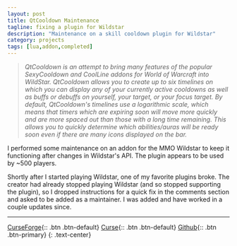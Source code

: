 ```yaml
---
layout: post
title: QtCooldown Maintenance
tagline: fixing a plugin for Wildstar
description: "Maintenance on a skill cooldown plugin for Wildstar"
category: projects
tags: [lua,addon,completed]
---
```


>*QtCooldown is an attempt to bring many features of the popular SexyCooldown and CoolLine addons for World of Warcraft into WildStar.  QtCooldown allows you to create up to six timelines on which you can display any of your currently active cooldowns as well as buffs or debuffs on yourself, your target, or your focus target.  By default, QtCooldown's timelines use a logarithmic scale, which means that timers which are expiring soon will move more quickly and are more spaced out than those with a long time remaining.  This allows you to quickly determine which abilities/auras will be ready soon even if there are many icons displayed on the bar.*

I performed some maintenance on an addon for the MMO Wildstar to keep it functioning after changes in Wildstar's API. The plugin appears to be used by ~500 players.

Shortly after I started playing Wildstar, one of my favorite plugins broke. The creator had already stopped playing Wildstar (and so stopped supporting the plugin), so I dropped instructions for a quick fix in the comments section and asked to be added as a maintainer. I was added and have worked in a couple updates since.

---

[CurseForge](http://wildstar.curseforge.com/ws-addons/221491-qtcooldown){:: .btn .btn-default}
[Curse](http://www.curse.com/ws-addons/wildstar/221491-qtcooldown){:: .btn .btn-default}
[Github](https://github.com/lemtzas/QtCooldown){:: .btn .btn-primary}
{: .text-center}